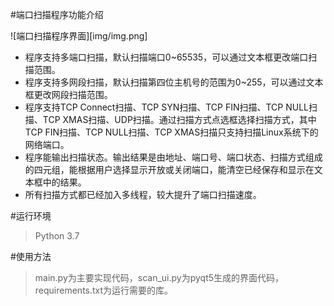 #端口扫描程序功能介绍

![端口扫描程序界面][img/img.png]


- 程序支持多端口扫描，默认扫描端口0~65535，可以通过文本框更改端口扫描范围。
- 程序支持多网段扫描，默认扫描第四位主机号的范围为0~255，可以通过文本框更改网段扫描范围。
- 程序支持TCP Connect扫描、TCP SYN扫描、TCP FIN扫描、TCP NULL扫描、TCP XMAS扫描、UDP扫描。通过扫描方式点选框选择扫描方式，其中TCP FIN扫描、TCP NULL扫描、TCP XMAS扫描只支持扫描Linux系统下的网络端口。
- 程序能输出扫描状态。输出结果是由地址、端口号、端口状态、扫描方式组成的四元组，能根据用户选择显示开放或关闭端口，能清空已经保存和显示在文本框中的结果。
- 所有扫描方式都已经加入多线程，较大提升了端口扫描速度。

#运行环境
>Python 3.7


#使用方法
>main.py为主要实现代码，scan_ui.py为pyqt5生成的界面代码，requirements.txt为运行需要的库。